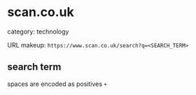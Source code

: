 # scan.co.uk

category: technology

URL makeup: `https://www.scan.co.uk/search?q=<SEARCH_TERM>`

## search term
spaces are encoded as positives `+`
